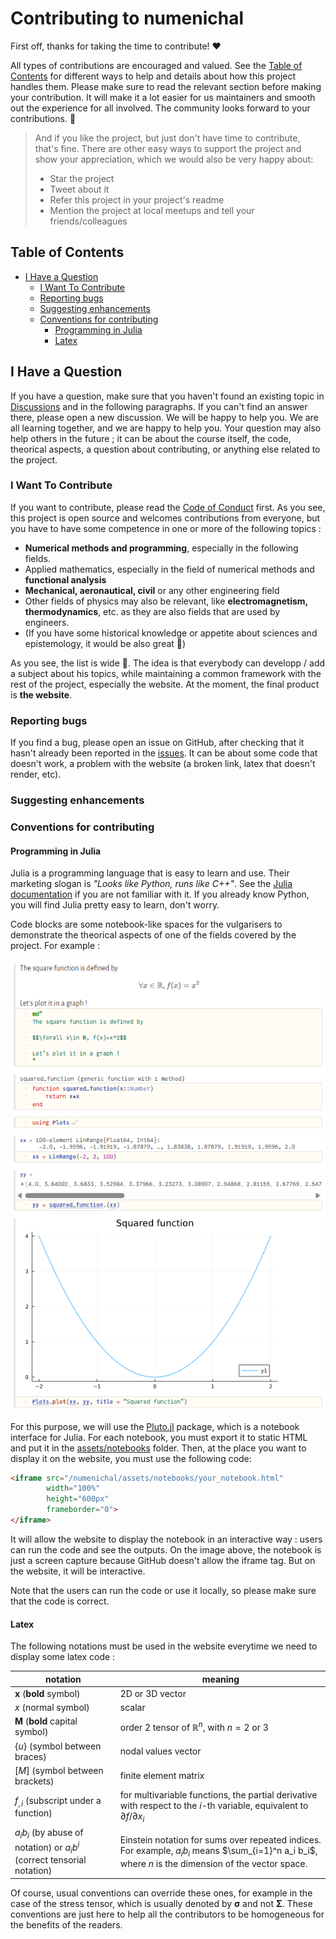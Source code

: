 <!-- omit in toc -->
# Contributing to numenichal

First off, thanks for taking the time to contribute! ❤️

All types of contributions are encouraged and valued. See the [Table of Contents](#table-of-contents) for different ways to help and details about how this project handles them. Please make sure to read the relevant section before making your contribution. It will make it a lot easier for us maintainers and smooth out the experience for all involved. The community looks forward to your contributions. 🎉

> And if you like the project, but just don't have time to contribute, that's fine. There are other easy ways to support the project and show your appreciation, which we would also be very happy about:
> - Star the project
> - Tweet about it
> - Refer this project in your project's readme
> - Mention the project at local meetups and tell your friends/colleagues

<!-- omit in toc -->
## Table of Contents
- [I Have a Question](#i-have-a-question)
  - [I Want To Contribute](#i-want-to-contribute)
  - [Reporting bugs](#reporting-bugs)
  - [Suggesting enhancements](#suggesting-enhancements)
  - [Conventions for contributing](#conventions-for-contributing)
    - [Programming in Julia](#programming-in-julia)
    - [Latex](#latex)

## I Have a Question

If you have a question, make sure that you haven't found an existing topic in [Discussions](https://github.com/Aguelord/numenichal/discussions) and in the following paragraphs. If you can't find an answer there, please open a new discussion. We will be happy to help you. We are all learning together, and we are happy to help you. Your question may also help others in the future ; it can be about the course itself, the code, theorical aspects, a question about contributing, or anything else related to the project.

### I Want To Contribute
If you want to contribute, please read the [Code of Conduct](CODE_OF_CONDUCT.md) first. As you see, this project is open source and welcomes contributions from everyone, but you have to have some competence in one or more of the following topics :
- **Numerical methods and programming**, especially in the following fields.
- Applied mathematics, especially in the field of numerical methods and **functional analysis**
- **Mechanical, aeronautical, civil** or any other engineering field
- Other fields of physics may also be relevant, like **electromagnetism, thermodynamics**, etc. as they are also fields that are used by engineers.
- (If you have some historical knowledge or appetite about sciences and epistemology, it would be also great 👀)

As you see, the list is wide 🙂. The idea is that everybody can developp / add a subject about his topics, while maintaining a common framework with the rest of the project, especially the website. At the moment, the final product is **the website**.

### Reporting bugs

If you find a bug, please open an issue on GitHub, after checking that it hasn't already been reported in the [issues](https://github.com/Aguelord/numenichal/issues). It can be about some code that doesn't work, a problem with the website (a broken link, latex that doesn't render, etc).

### Suggesting enhancements

### Conventions for contributing

#### Programming in Julia

Julia is a programming language that is easy to learn and use. Their marketing slogan is *"Looks like Python, runs like C++"*. See the [Julia documentation](https://julialang.org/) if you are not familiar with it. If you already know Python, you will find Julia pretty easy to learn, don't worry.

Code blocks are some notebook-like spaces for the vulgarisers to demonstrate the theorical aspects of one of the fields covered by the project. For example :

![image](/assets/images/notebook_example_contributing_md.png)


For this purpose, we will use the [Pluto.jl](https://plutojl.org/) package, which is a notebook interface for Julia. For each notebook, you must export it to static HTML and put it in the [assets/notebooks](numenichal\assets\notebooks) folder. Then, at the place you want to display it on the website, you must use the following code:

```html
<iframe src="/numenichal/assets/notebooks/your_notebook.html"
        width="100%"
        height="600px"
        frameborder="0">
</iframe>
```

It will allow the website to display the notebook in an interactive way : users can run the code and see the outputs. On the image above, the notebook is just a screen capture because GitHub doesn't allow the iframe tag. But on the website, it will be interactive.

Note that the users can run the code or use it locally, so please make sure that the code is correct.

#### Latex

The following notations must be used in the website everytime we need to display some latex code : 

|notation|meaning|
|---|---|
|$\boldsymbol{x}$ (**bold** symbol)|2D or 3D vector|
|$x$ (normal symbol)|scalar|
|$\boldsymbol{M}$ (**bold** capital symbol)|order $2$ tensor of $ℝ^n$, with $n=2$ or $3$|
|$\{u\}$ (symbol between braces)|nodal values vector|
|$[M]$ (symbol between brackets)|finite element matrix|
|$f_{,i}$ (subscript under a function)|for multivariable functions, the partial derivative with respect to the $i$-th variable, equivalent to $\partial f/\partial x_i$|
|$a_ib_i$ (by abuse of notation) or $a_ib^i$ (correct tensorial notation)|Einstein notation for sums over repeated indices. For example, $a_ib_i$ means $\sum_{i=1}^n a_i b_i$, where $n$ is the dimension of the vector space.

Of course, usual conventions can override these ones, for example in the case of the stress tensor, which is usually denoted by $\boldsymbol{\sigma}$ and not $\boldsymbol{\Sigma}$. These conventions are just here to help all the contributors to be homogeneous for the benefits of the readers.
